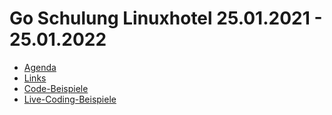 # Go Schulung Linuxhotel 25.01.2021 - 25.01.2022

* [Agenda](agenda.md)
* [Links](links.md)
* [Code-Beispiele](https://gitlab.com/sascha.l.teichmann/go-examples)
* [Live-Coding-Beispiele](workspace/src/README.md)


